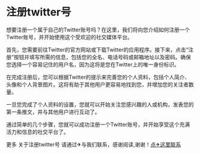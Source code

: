 # 注册twitter号

想要注册一个属于自己的Twitter账号吗？在这里，我们将向您介绍如何注册一个Twitter账号，并开始使用这个受欢迎的社交媒体平台。

首先，您需要前往Twitter的官方网站或下载Twitter的应用程序。接下来，点击“注册”按钮并填写所需的信息，包括您的全名、电话号码或邮箱地址以及密码。确保您选择一个容易记住的用户名，因为这将是您在Twitter上的唯一身份标识。

在完成注册后，您可以根据Twitter的提示来完善您的个人资料，包括个人简介、头像和个人背景图片。这将有助于其他用户更容易地找到您，并增加您的关注者数量。

一旦您完成了个人资料的设置，您就可以开始关注您感兴趣的人或机构，发表您的第一条推文，并与其他用户进行互动了。

通过简单的几个步骤，您就可以成功注册一个Twitter账号，并开始享受这个充满活力和信息的社交平台了。

更多 关于注册twitter号 请通过✈与我们联系，感谢阅读,谢谢！[点✈这里联系](https://add.k02.cc)